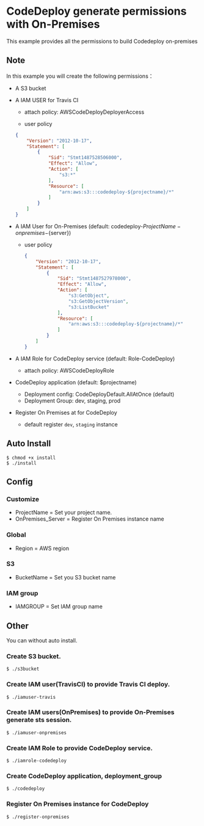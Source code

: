 # CodeDeploy generate permissions with On-Premises
This example provides all the permissions to build Codedeploy on-premises

## Note
In this example you will create the following permissions：

- A S3 bucket

- A IAM USER for Travis CI

    - attach policy: AWSCodeDeployDeployerAccess

    - user policy
    ```json
    {
        "Version": "2012-10-17",
        "Statement": [
            {
                "Sid": "Stmt1487528506000",
                "Effect": "Allow",
                "Action": [
                    "s3:*"
                ],
                "Resource": [
                    "arn:aws:s3:::codedeploy-${projectname}/*"
                ]
            }
        ]
    }
    ```

- A IAM User for On-Premises (default: codedeploy-${ProjectName}-onpremises-${server})

    - user policy

        ```json
        {
            "Version": "2012-10-17",
            "Statement": [
                {
                    "Sid": "Stmt1487527978000",
                    "Effect": "Allow",
                    "Action": [
                        "s3:GetObject",
                        "s3:GetObjectVersion",
                        "s3:ListBucket"
                    ],
                    "Resource": [
                        "arn:aws:s3:::codedeploy-${projectname}/*"
                    ]
                }
            ]
        }
        ```
- A IAM Role for CodeDeploy service (default: Role-CodeDeploy)

    - attach policy: AWSCodeDeployRole

- CodeDeploy application (default: $projectname)

    - Deployment config: CodeDeployDefault.AllAtOnce (default)
    - Deployment Group: dev, staging, prod

- Register On Premises at for CodeDeploy
    
    - default register `dev`, `staging` instance

## Auto Install

    $ chmod +x install
    $ ./install

## Config

### Customize

- ProjectName = Set your project name.
- OnPremises_Server = Register On Premises instance name

### Global
- Region = AWS region

### S3
- BucketName = Set you S3 bucket name

### IAM group

- IAMGROUP = Set IAM group name

## Other 
You can without auto install.

### Create S3 bucket.

    $ ./s3bucket

### Create IAM user(TravisCI) to provide Travis CI deploy.

    $ ./iamuser-travis

### Create IAM users(OnPremises) to provide On-Premises generate sts session.

    $ ./iamuser-onpremises

### Create IAM Role to provide CodeDeploy service.

    $ ./iamrole-codedeploy

### Create CodeDeploy application, deployment_group

    $ ./codedeploy    

### Register On Premises instance for CodeDeploy

    $ ./register-onpremises
